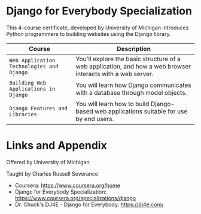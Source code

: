# Django for Everybody Specialization

This 4-course certificate, developed by University of Michigan introduces Python programmers to building websites using the Django library. 

| Course | Description |
| --- | --- |
| `Web Application Technologies and Django` | You'll explore the basic structure of a web application, and how a web browser interacts with a web server.|
| `Building Web Applications in Django` | You will learn how Django communicates with a database through model objects.|
| `Django Features and Libraries` | You will learn how to build Django-based web applications suitable for use by end users. |






Links and Appendix
========================================================
Offered by University of Michigan

Taught by Charles Russell Severance


- Coursera: https://www.coursera.org/home
- Django for Everybody Specialization: https://www.coursera.org/specializations/django
- Dr. Chuck's DJ4E - Django for Everybody: https://dj4e.com/
